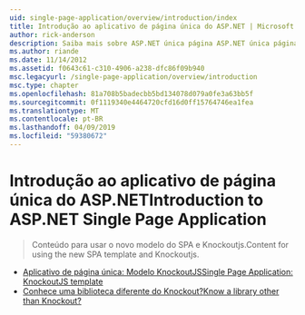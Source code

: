 ```yaml
---
uid: single-page-application/overview/introduction/index
title: Introdução ao aplicativo de página única do ASP.NET | Microsoft Docs
author: rick-anderson
description: Saiba mais sobre ASP.NET única página ASP.NET única página aplicativo SPA (aplicativo) ajuda você a criar aplicativos que incluem interacti significativa do lado do cliente...
ms.author: riande
ms.date: 11/14/2012
ms.assetid: f0643c61-c310-4906-a238-dfc86f09b940
msc.legacyurl: /single-page-application/overview/introduction
msc.type: chapter
ms.openlocfilehash: 81a708b5badecbb5bd134078d079a0fe3a63bb5f
ms.sourcegitcommit: 0f1119340e4464720cfd16d0ff15764746ea1fea
ms.translationtype: MT
ms.contentlocale: pt-BR
ms.lasthandoff: 04/09/2019
ms.locfileid: "59380672"
---
```

# <a name="introduction-to-aspnet-single-page-application"></a><span data-ttu-id="92050-103">Introdução ao aplicativo de página única do ASP.NET</span><span class="sxs-lookup"><span data-stu-id="92050-103">Introduction to ASP.NET Single Page Application</span></span>

> <span data-ttu-id="92050-104">Conteúdo para usar o novo modelo do SPA e Knockoutjs.</span><span class="sxs-lookup"><span data-stu-id="92050-104">Content for using the new SPA template and Knockoutjs.</span></span>


- [<span data-ttu-id="92050-105">Aplicativo de página única: Modelo KnockoutJS</span><span class="sxs-lookup"><span data-stu-id="92050-105">Single Page Application: KnockoutJS template</span></span>](knockoutjs-template.md)
- [<span data-ttu-id="92050-106">Conhece uma biblioteca diferente do Knockout?</span><span class="sxs-lookup"><span data-stu-id="92050-106">Know a library other than Knockout?</span></span>](other-libraries.md)
